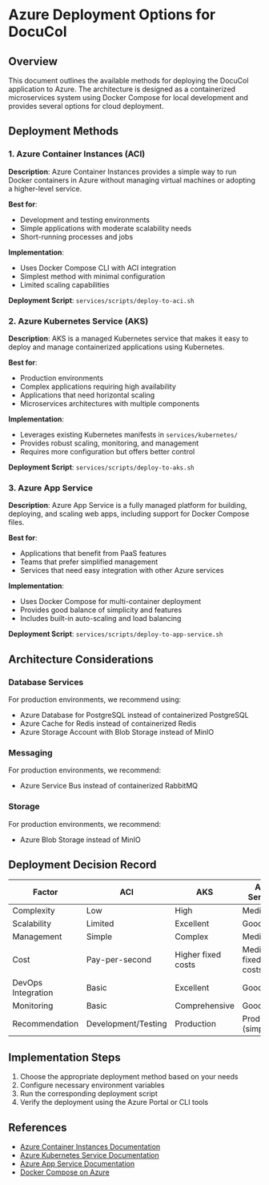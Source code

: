 # Azure Deployment Options for DocuCol

## Overview

This document outlines the available methods for deploying the DocuCol application to Azure. The architecture is designed as a containerized microservices system using Docker Compose for local development and provides several options for cloud deployment.

## Deployment Methods

### 1. Azure Container Instances (ACI)

**Description**: Azure Container Instances provides a simple way to run Docker containers in Azure without managing virtual machines or adopting a higher-level service.

**Best for**:
- Development and testing environments
- Simple applications with moderate scalability needs
- Short-running processes and jobs

**Implementation**:
- Uses Docker Compose CLI with ACI integration
- Simplest method with minimal configuration
- Limited scaling capabilities

**Deployment Script**: `services/scripts/deploy-to-aci.sh`

### 2. Azure Kubernetes Service (AKS)

**Description**: AKS is a managed Kubernetes service that makes it easy to deploy and manage containerized applications using Kubernetes.

**Best for**:
- Production environments
- Complex applications requiring high availability
- Applications that need horizontal scaling
- Microservices architectures with multiple components

**Implementation**:
- Leverages existing Kubernetes manifests in `services/kubernetes/`
- Provides robust scaling, monitoring, and management
- Requires more configuration but offers better control

**Deployment Script**: `services/scripts/deploy-to-aks.sh`

### 3. Azure App Service

**Description**: Azure App Service is a fully managed platform for building, deploying, and scaling web apps, including support for Docker Compose files.

**Best for**:
- Applications that benefit from PaaS features
- Teams that prefer simplified management
- Services that need easy integration with other Azure services

**Implementation**:
- Uses Docker Compose for multi-container deployment
- Provides good balance of simplicity and features
- Includes built-in auto-scaling and load balancing

**Deployment Script**: `services/scripts/deploy-to-app-service.sh`

## Architecture Considerations

### Database Services

For production environments, we recommend using:
- Azure Database for PostgreSQL instead of containerized PostgreSQL
- Azure Cache for Redis instead of containerized Redis
- Azure Storage Account with Blob Storage instead of MinIO

### Messaging

For production environments, we recommend:
- Azure Service Bus instead of containerized RabbitMQ

### Storage

For production environments, we recommend:
- Azure Blob Storage instead of MinIO

## Deployment Decision Record

| Factor | ACI | AKS | App Service |
|--------|-----|-----|------------|
| Complexity | Low | High | Medium |
| Scalability | Limited | Excellent | Good |
| Management | Simple | Complex | Medium |
| Cost | Pay-per-second | Higher fixed costs | Medium fixed costs |
| DevOps Integration | Basic | Excellent | Good |
| Monitoring | Basic | Comprehensive | Good |
| Recommendation | Development/Testing | Production | Production (simpler) |

## Implementation Steps

1. Choose the appropriate deployment method based on your needs
2. Configure necessary environment variables
3. Run the corresponding deployment script
4. Verify the deployment using the Azure Portal or CLI tools

## References

- [Azure Container Instances Documentation](https://docs.microsoft.com/en-us/azure/container-instances/)
- [Azure Kubernetes Service Documentation](https://docs.microsoft.com/en-us/azure/aks/)
- [Azure App Service Documentation](https://docs.microsoft.com/en-us/azure/app-service/)
- [Docker Compose on Azure](https://docs.docker.com/cloud/aci-integration/)
